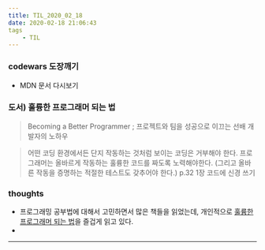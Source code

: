 ```yaml
---
title: TIL_2020_02_18
date: 2020-02-18 21:06:43
tags
    - TIL
---
```


### codewars 도장깨기
- MDN 문서 다시보기

### 도서) 훌륭한 프로그래머 되는 법
>Becoming a Better Programmer
>; 프로젝트와 팀을 성공으로 이끄는 선배 개발자의 노하우

>어떤 코딩 환경에서든 단지 작동하는 것처럼 보이는 코딩은 거부해야 한다.
>프로그래머는 올바르게 작동하는 훌륭한 코드를 짜도록 노력해야한다.
>(그리고 올바른 작동을 증명하는 적절한 테스트도 갖추어야 한다.)
> p.32 1장 코드에 신경 쓰기
  
  
### thoughts
 - 프로그래밍 공부법에 대해서 고민하면서 많은 책들을 읽었는데, 개인적으로 [훌륭한 프로그래머 되는 법](https://book.naver.com/bookdb/book_detail.nhn?bid=9899036)을 즐겁게 읽고 있다.
 - 
 

---
